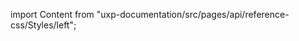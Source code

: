 
import Content from "uxp-documentation/src/pages/api/reference-css/Styles/left";

<Content query="product=photoshop"/>
